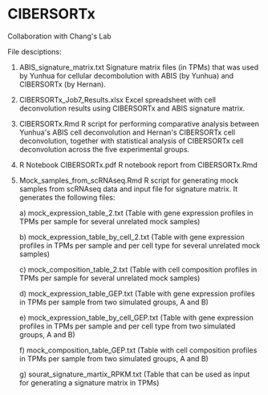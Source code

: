 # CIBERSORTx
Collaboration with Chang's Lab

File desciptions:

1) ABIS_signature_matrix.txt
  Signature matrix files (in TPMs) that was used by Yunhua for cellular decombolution with ABIS (by Yunhua) and CIBERSORTx (by Hernan).

2) CIBERSORTx_Job7_Results.xlsx
  Excel spreadsheet with cell deconvolution results using CIBERSORTx and ABIS signature matrix.
  
2) CIBERSORTx.Rmd
  R script for performing comparative analysis between Yunhua's ABIS cell deconvolution and Hernan's CIBERSORTx cell deconvolution, together with statistical analysis of CIBERSORTx cell deconvolution across the five experimental groups. 

3) R Notebook CIBERSORTx.pdf
  R notebook report from CIBERSORTx.Rmd
  
4) Mock_samples_from_scRNAseq.Rmd
  R script for generating mock samples from scRNAseq data and input file for signature matrix. It generates the following files:
  
    a) mock_expression_table_2.txt (Table with gene expression profiles in TPMs per sample for several unrelated mock samples)
    
    b) mock_expression_table_by_cell_2.txt (Table with gene expression profiles in TPMs per sample and per cell type for several unrelated mock samples)
    
    c) mock_composition_table_2.txt (Table with cell composition profiles in TPMs per sample for several unrelated mock samples)
    
    d) mock_expression_table_GEP.txt (Table with gene expression profiles in TPMs per sample from two simulated groups, A and B)
    
    e) mock_expression_table_by_cell_GEP.txt (Table with gene expression profiles in TPMs per sample and per cell type from two simulated groups, A and B)
    
    f) mock_composition_table_GEP.txt (Table with cell composition profiles in TPMs per sample from two simulated groups, A and B)
    
    g) sourat_signature_martix_RPKM.txt (Table that can be used as input for generating a signature matrix in TPMs)
